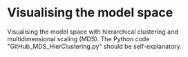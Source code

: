 # Visualising the model space
Visualising the model space with hierarchical clustering and multidimensional scaling (MDS). The Python code "GitHub_MDS_HierClustering.py" should be self-explanatory.
